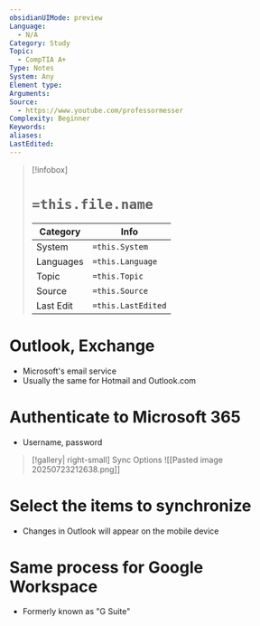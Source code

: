 ```yaml
---
obsidianUIMode: preview
Language:
  - N/A
Category: Study
Topic:
  - CompTIA A+
Type: Notes
System: Any
Element type: 
Arguments: 
Source:
  - https://www.youtube.com/professormesser
Complexity: Beginner
Keywords: 
aliases: 
LastEdited:
---
```

>[!infobox]
> # `=this.file.name`
> Category |  Info |
> ---|---|
> System|`=this.System`
> Languages|`=this.Language`
> Topic|`=this.Topic`
> Source| `=this.Source`
> Last Edit|`=this.LastEdited`


# Outlook, Exchange
- Microsoft's email service
- Usually the same for Hotmail and Outlook.com
# Authenticate to Microsoft 365
- Username, password

> [!gallery| right-small] Sync Options
> ![[Pasted image 20250723212638.png]]
# Select the items to synchronize
- Changes in Outlook will appear on the mobile device
# Same process for Google Workspace
- Formerly known as "G Suite"